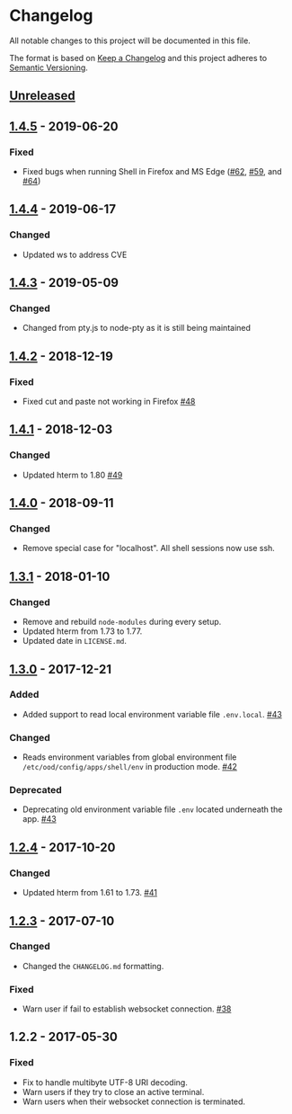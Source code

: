# Changelog

All notable changes to this project will be documented in this file.

The format is based on [Keep a Changelog](http://keepachangelog.com/en/1.0.0/)
and this project adheres to [Semantic Versioning](http://semver.org/spec/v2.0.0.html).

## [Unreleased]
## [1.4.5] - 2019-06-20
### Fixed
- Fixed bugs when running Shell in Firefox and MS Edge ([#62](https://github.com/OSC/ood-shell/issues/62), [#59](https://github.com/OSC/ood-shell/issues/59), and [#64](https://github.com/OSC/ood-shell/issues/64))

## [1.4.4] - 2019-06-17
### Changed
- Updated ws to address CVE

## [1.4.3] - 2019-05-09
### Changed
- Changed from pty.js to node-pty as it is still being maintained

## [1.4.2] - 2018-12-19
### Fixed
- Fixed cut and paste not working in Firefox [#48](https://github.com/OSC/ood-shell/issues/48)

## [1.4.1] - 2018-12-03
### Changed
- Updated hterm to 1.80 [#49](https://github.com/OSC/ood-shell/issues/49)

## [1.4.0] - 2018-09-11
### Changed
- Remove special case for "localhost". All shell sessions now use ssh.

## [1.3.1] - 2018-01-10
### Changed
- Remove and rebuild `node-modules` during every setup.
- Updated hterm from 1.73 to 1.77.
- Updated date in `LICENSE.md`.

## [1.3.0] - 2017-12-21
### Added
- Added support to read local environment variable file `.env.local`.
  [#43](https://github.com/OSC/ood-shell/pull/43)

### Changed
- Reads environment variables from global environment file
  `/etc/ood/config/apps/shell/env` in production mode.
  [#42](https://github.com/OSC/ood-shell/issues/42)

### Deprecated
- Deprecating old environment variable file `.env` located underneath the app.
  [#43](https://github.com/OSC/ood-shell/pull/43)

## [1.2.4] - 2017-10-20
### Changed
- Updated hterm from 1.61 to 1.73.
  [#41](https://github.com/OSC/ood-shell/issues/41)

## [1.2.3] - 2017-07-10
### Changed
- Changed the `CHANGELOG.md` formatting.

### Fixed
- Warn user if fail to establish websocket connection.
  [#38](https://github.com/OSC/ood-shell/issues/38)

## 1.2.2 - 2017-05-30
### Fixed
- Fix to handle multibyte UTF-8 URI decoding.
- Warn users if they try to close an active terminal.
- Warn users when their websocket connection is terminated.

[Unreleased]: https://github.com/OSC/ood-shell/compare/v1.4.5...HEAD
[1.4.5]: https://github.com/OSC/ood-shell/compare/v1.4.4...v1.4.5
[1.4.4]: https://github.com/OSC/ood-shell/compare/v1.4.3...v1.4.4
[1.4.3]: https://github.com/OSC/ood-shell/compare/v1.4.2...v1.4.3
[1.4.2]: https://github.com/OSC/ood-shell/compare/v1.4.1...v1.4.2
[1.4.1]: https://github.com/OSC/ood-shell/compare/v1.4.0...v1.4.1
[1.4.0]: https://github.com/OSC/ood-shell/compare/v1.3.1...v1.4.0
[1.3.1]: https://github.com/OSC/ood-shell/compare/v1.3.0...v1.3.1
[1.3.0]: https://github.com/OSC/ood-shell/compare/v1.2.4...v1.3.0
[1.2.4]: https://github.com/OSC/ood-shell/compare/v1.2.3...v1.2.4
[1.2.3]: https://github.com/OSC/ood-shell/compare/v1.2.2...v1.2.3
